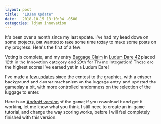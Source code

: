 ```yaml
---
layout: post
title:  "LDJam Update"
date:   2018-10-15 13:10:04 -0500
categories: ldjam innovation
---
```


It's been over a month since my last update. I've had my head down on some projects, but
wanted to take some time today to make some posts on my progress. Here's the first of 
a few.

Voting is complete, and my entry [Baggage Claim](https://ldjam.com/events/ludum-dare/42/baggage-claim) in 
[Ludum Dare 42](http://ldjam.com) placed 12th in the Innovation category and 29th 
for Theme Integration! These are the highest scores I've earned yet in a Ludum Dare!

I've made a [few updates](https://github.com/mgoadric/RunningOutOfSpace) since the 
contest to the graphics, with a crisper background and clearer mechanism on the 
luggage entry, and updated the gameplay a bit, with more controlled randomness on the
selection of the luggage to enter.

Here is an [Android version](http://games.goadrich.com/BaggageClaim2.apk) of the game;
if you download it and get it working, let me know what you think. I still need to create
an in-game tutorial, and change the way scoring works, before I will feel completely
finished with this version.

